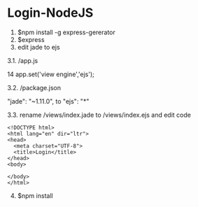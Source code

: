 # Login-NodeJS

1. $npm install -g express-gererator
2. $express
3. edit jade to ejs

3.1. /app.js

14 app.set('view engine','ejs');

3.2. /package.json

"jade": "~1.11.0", to "ejs": "*"

3.3. rename /views/index.jade to /views/index.ejs and edit code
```
<!DOCTYPE html>
<html lang="en" dir="ltr">
<head>
  <meta charset="UTF-8">
  <title>Login</title>
</head>
<body>
  
</body>
</html>
```
4. $npm install
